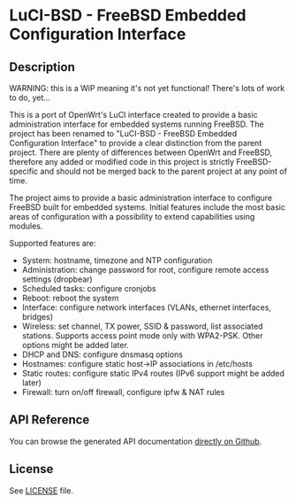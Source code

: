# LuCI-BSD - FreeBSD Embedded Configuration Interface

## Description

WARNING: this is a WiP meaning it's not yet functional! There's lots of work to do, yet...

This is a port of OpenWrt's LuCI interface created to provide a basic administration interface for embedded systems running FreeBSD. The project has been renamed to "LuCI-BSD - FreeBSD Embedded Configuration Interface" to provide a clear distinction from the parent project. There are plenty of differences between OpenWrt and FreeBSD, therefore any added or modified code in this project is strictly FreeBSD-specific and should not be merged back to the parent project at any point of time.

The project aims to provide a basic administration interface to configure FreeBSD built for embedded systems. Initial features include the most basic areas of configuration with a possibility to extend capabilities using modules.

Supported features are:

* System: hostname, timezone and NTP configuration
* Administration: change password for root, configure remote access settings (dropbear)
* Scheduled tasks: configure cronjobs
* Reboot: reboot the system
* Interface: configure network interfaces (VLANs, ethernet interfaces, bridges)
* Wireless: set channel, TX power, SSID & password, list associated stations. Supports access point mode only with WPA2-PSK. Other options might be added later.
* DHCP and DNS: configure dnsmasq options
* Hostnames: configure static host->IP associations in /etc/hosts
* Static routes: configure static IPv4 routes (IPv6 support might be added later)
* Firewall: turn on/off firewall, configure ipfw & NAT rules

## API Reference

You can browse the generated API documentation [directly on Github](http://htmlpreview.github.io/?http://raw.githubusercontent.com/openwrt/luci/master/documentation/api/index.html).

## License

See [LICENSE](LICENSE) file.
